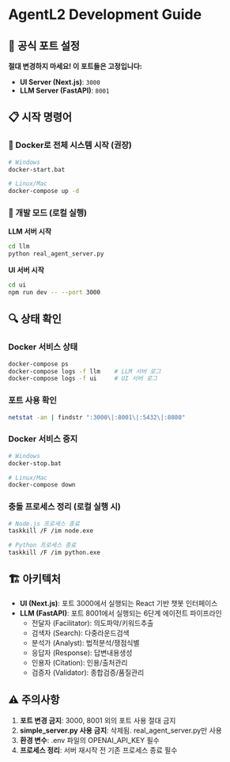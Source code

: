 # AgentL2 Development Guide

## 🔧 공식 포트 설정

**절대 변경하지 마세요! 이 포트들은 고정입니다:**

- **UI Server (Next.js)**: `3000`
- **LLM Server (FastAPI)**: `8001`

## 📋 시작 명령어

### 🐳 Docker로 전체 시스템 시작 (권장)
```bash
# Windows
docker-start.bat

# Linux/Mac
docker-compose up -d
```

### 🔧 개발 모드 (로컬 실행)

**LLM 서버 시작**
```bash
cd llm
python real_agent_server.py
```

**UI 서버 시작**
```bash
cd ui
npm run dev -- --port 3000
```

## 🔍 상태 확인

### Docker 서비스 상태
```bash
docker-compose ps
docker-compose logs -f llm    # LLM 서버 로그
docker-compose logs -f ui     # UI 서버 로그
```

### 포트 사용 확인
```bash
netstat -an | findstr ":3000\|:8001\|:5432\|:8080"
```

### Docker 서비스 중지
```bash
# Windows
docker-stop.bat

# Linux/Mac
docker-compose down
```

### 충돌 프로세스 정리 (로컬 실행 시)
```bash
# Node.js 프로세스 종료
taskkill /F /im node.exe

# Python 프로세스 종료
taskkill /F /im python.exe
```

## 🏗️ 아키텍처

- **UI (Next.js)**: 포트 3000에서 실행되는 React 기반 챗봇 인터페이스
- **LLM (FastAPI)**: 포트 8001에서 실행되는 6단계 에이전트 파이프라인
  - 전달자 (Facilitator): 의도파악/키워드추출
  - 검색자 (Search): 다중라운드검색
  - 분석가 (Analyst): 법적분석/쟁점식별
  - 응답자 (Response): 답변내용생성
  - 인용자 (Citation): 인용/출처관리
  - 검증자 (Validator): 종합검증/품질관리

## ⚠️ 주의사항

1. **포트 변경 금지**: 3000, 8001 외의 포트 사용 절대 금지
2. **simple_server.py 사용 금지**: 삭제됨. real_agent_server.py만 사용
3. **환경 변수**: .env 파일의 OPENAI_API_KEY 필수
4. **프로세스 정리**: 서버 재시작 전 기존 프로세스 종료 필수